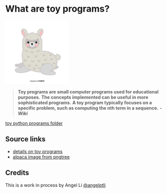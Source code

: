 # What are toy programs?
<img src="images/cute-gray-alpaca.png" width="200" height="200"> <br/>
> **Toy programs are small computer programs used for educational purposes.**
> **The concepts implemented can be useful in more sophisticated programs.**
> **A toy program typically focuses on a specific problem, such as computing the nth term in a sequence.** ***- Wiki***

[toy python programs folder](toy_python_programs)

## Source links
- [details on toy programs](https://en.wikipedia.org/wiki/Toy_program) <br/>
- [alpaca image from pngtree](https://pngtree.com/freepng/gray-cute-illustration-hand-painted-alpaca_3839821.html)

## Credits
This is a work in process by Angel Li [@angelptli](https://github.com/angelptli)
